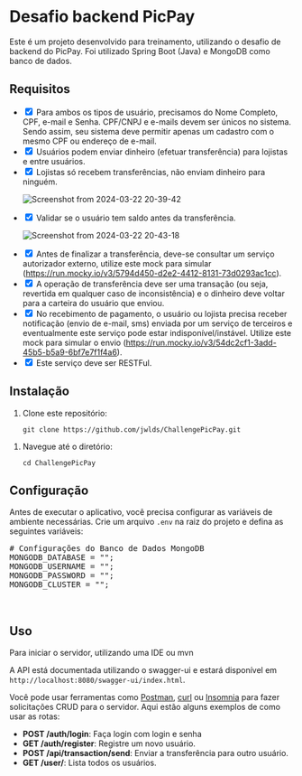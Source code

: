 <!DOCTYPE html>
<html>

<body>

  <h1>Desafio backend PicPay</h1>

  <p>Este é um projeto desenvolvido para treinamento, utilizando o desafio de backend do PicPay. Foi utilizado Spring Boot (Java) e MongoDB como banco de dados.</p>

  <h2>Requisitos</h2>

  <ul>
    <li><input type="checkbox" checked> Para ambos os tipos de usuário, precisamos do Nome Completo, CPF, e-mail e Senha. CPF/CNPJ e e-mails devem ser únicos no sistema. Sendo assim, seu sistema deve permitir apenas um cadastro com o mesmo CPF ou endereço de e-mail.</li>
    <li><input type="checkbox" checked> Usuários podem enviar dinheiro (efetuar transferência) para lojistas e entre usuários.



  </li>
    <li><input type="checkbox" checked> Lojistas só recebem transferências, não enviam dinheiro para ninguém.

 ![Screenshot from 2024-03-22 20-39-42](https://github.com/jwlds/ChallengePicPay/assets/104650587/a9d9fc2b-1136-4802-b8da-dc00f20a774b)
</li>
    <li><input type="checkbox" checked> Validar se o usuário tem saldo antes da transferência.

![Screenshot from 2024-03-22 20-43-18](https://github.com/jwlds/ChallengePicPay/assets/104650587/a5c7b861-cc6a-4ce8-9597-43e931763e5c)

</li>
    <li><input type="checkbox" checked> Antes de finalizar a transferência, deve-se consultar um serviço autorizador externo, utilize este mock para simular (<a href="https://run.mocky.io/v3/5794d450-d2e2-4412-8131-73d0293ac1cc">https://run.mocky.io/v3/5794d450-d2e2-4412-8131-73d0293ac1cc</a>).</li>
    <li><input type="checkbox" checked> A operação de transferência deve ser uma transação (ou seja, revertida em qualquer caso de inconsistência) e o dinheiro deve voltar para a carteira do usuário que enviou.</li>
    <li><input type="checkbox" checked> No recebimento de pagamento, o usuário ou lojista precisa receber notificação (envio de e-mail, sms) enviada por um serviço de terceiros e eventualmente este serviço pode estar indisponível/instável. Utilize este mock para simular o envio (<a href="https://run.mocky.io/v3/54dc2cf1-3add-45b5-b5a9-6bf7e7f1f4a6">https://run.mocky.io/v3/54dc2cf1-3add-45b5-b5a9-6bf7e7f1f4a6</a>).</li>
    <li><input type="checkbox" checked> Este serviço deve ser RESTFul.</li>
  </ul>

  <h2>Instalação</h2>
  
  <ol>
    <li>Clone este repositório:</li>

    git clone https://github.com/jwlds/ChallengePicPay.git
  </ol>

  <ol>
    <li>Navegue até o diretório:</li>

    cd ChallengePicPay
  </ol>


  <h2>Configuração</h2>

  <p>Antes de executar o aplicativo, você precisa configurar as variáveis de ambiente necessárias. Crie um arquivo <code>.env</code> na raiz do projeto e defina as seguintes variáveis:</p>

  <pre>
# Configurações do Banco de Dados MongoDB
MONGODB_DATABASE = "";
MONGODB_USERNAME = "";
MONGODB_PASSWORD = "";
MONGODB_CLUSTER = "";

  </pre>

  <h2>Uso</h2>

  <p>Para iniciar o servidor, utilizando uma IDE ou mvn</p>


  <p>A API está documentada utilizando o swagger-ui e estará disponível em <code>http://localhost:8080/swagger-ui/index.html</code>.</p>

  <p>Você pode usar ferramentas como <a href="https://www.postman.com/">Postman</a>, <a href="https://curl.se/">curl</a> ou <a href="https://insomnia.rest/">Insomnia</a> para fazer solicitações CRUD para o servidor. Aqui estão alguns exemplos de como usar as rotas:</p>

  <ul>
    <li><strong>POST /auth/login</strong>: Faça login com login e senha</li>
    <li><strong>GET /auth/register</strong>: Registre um novo usuário.</li>
    <li><strong>POST /api/transaction/send</strong>: Enviar a transferência para outro usuário.</li>
    <li><strong>GET /user/</strong>: Lista todos os usuários.</li>
  </ul>
  
</body>

</html>
